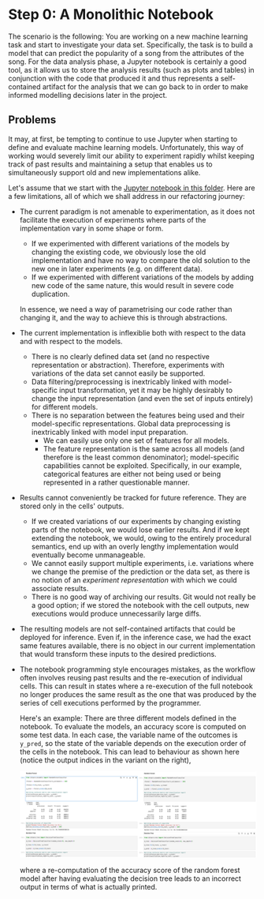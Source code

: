 # Step 0: A Monolithic Notebook

The scenario is the following: 
You are working on a new machine learning task and start to investigate your data set. 
Specifically, the task is to build a model that can predict the popularity of a song
from the attributes of the song.
For the data analysis phase, a Jupyter notebook is certainly a good tool, 
as it allows us to store the analysis results (such as plots and tables) in conjunction 
with the code that produced it and thus represents a self-contained artifact
for the analysis that we can go back to in order to make informed modelling decisions
later in the project.


## Problems

It may, at first, be tempting to continue to use Jupyter when starting to define and evaluate 
machine learning models. 
Unfortunately, this way of working would severely limit our ability to experiment rapidly whilst
keeping track of past results and maintaining a setup that enables us to simultaneously support
old and new implementations alike.

Let's assume that we start with the [Jupyter notebook in this folder](spotify-song-popularity-prediction.ipynb).
Here are a few limitations, all of which we shall address in our refactoring journey:

* The current paradigm is not amenable to experimentation, as it does not facilitate the execution
  of experiments where parts of the implementation vary in some shape or form.

  * If we experimented with different variations of the models by
    changing the existing code, we obviously lose the old implementation and have no
    way to compare the old solution to the new one in later experiments (e.g. on different data).
  * If we experimented with different variations of the models by 
    adding new code of the same nature, this would result in severe code duplication.

  In essence, we need a way of parametrising our code rather than changing it, and the way
  to achieve this is through abstractions.

* The current implementation is inflexiblie both with respect to the data and with 
  respect to the models.

  * There is no clearly defined data set (and no respective representation or abstraction).
    Therefore, experiments with variations of the data set cannot easily be supported.
  * Data filtering/preprocessing is inextricably linked with model-specific input transformation, 
    yet it may be highly desirably to change the input representation (and even the set of inputs entirely) for different models.
  * There is no separation between the features being used and their model-specific representations.
    Global data preprocessing is inextricably linked with model input preparation.
      * We can easily use only one set of features for all models.
      * The feature representation is the same across all models (and therefore is the least common denominator); model-specific capabilities cannot be exploited.
        Specifically, in our example, categorical features are either not being used or being
        represented in a rather questionable manner.

* Results cannot conveniently be tracked for future reference. They are stored only in the cells'
  outputs.
    * If we created variations of our experiments by changing existing parts of the notebook, 
      we would lose earlier results. 
      And if we kept extending the notebook, we would, owing to the entirely procedural semantics, 
      end up with an overly lengthy implementation would eventually become unmanageable.
    * We cannot easily support multiple experiments, i.e. variations where we change the premise of
      the prediction or the data set, as there is no notion of an *experiment representation* with which we could associate results.
    * There is no good way of archiving our results. Git would not really be a good option; if we stored the notebook with the cell outputs, new executions would produce unnecessarily large diffs.

* The resulting models are not self-contained artifacts that could be deployed for inference.
  Even if, in the inference case, we had the exact same features available, there is no object in our
  current implementation that would transform these inputs to the desired predictions.

* The notebook programming style encourages mistakes, as the workflow often involves reusing
  past results and the re-execution of individual cells. 
  This can result in states where a re-execution of the full notebook no longer produces the same 
  result as the one that was produced by the series of cell executions performed by the programmer.

  Here's an example: There are three different models defined in the notebook. 
  To evaluate the models, an accuracy score is computed on some test data. 
  In each case, the variable name of the outcomes is `y_pred`, so the state of the
  variable depends on the execution order of the cells in the notebook. 
  This can lead to behaviour as shown here (notice the output indices in the variant on the right),

  ![different_state](res/different_states.png)

  where a re-computation of the accuracy score of the random forest model after having evaluating the decision tree leads to an incorrect output in terms of what is actually printed.
